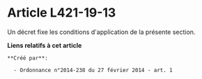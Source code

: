 # Article L421-19-13

Un décret fixe les conditions d'application de la présente section.

**Liens relatifs à cet article**

	**Créé par**:

	  - Ordonnance n°2014-238 du 27 février 2014 - art. 1
